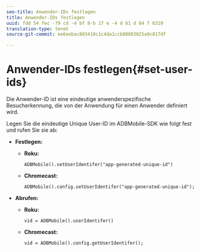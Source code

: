 ```yaml
---
seo-title: Anwender-IDs festlegen
title: Anwender-IDs festlegen
uuid: fdd 54 fec -79 cd -4 bf 8-b 17 e -4 d 61 d 84 f 6310
translation-type: tm+mt
source-git-commit: ee6eebac803410c1c4da1ccb80083025a9c817df

---
```



# Anwender-IDs festlegen{#set-user-ids}

Die Anwender-ID ist eine eindeutige anwenderspezifische Besucherkennung, die von der Anwendung für einen Anwender definiert wird.

Legen Sie die eindeutige Unique User-ID im ADBMobile-SDK wie folgt fest und rufen Sie sie ab:

* **Festlegen:**

   * **Roku:**

      ```
      ADBMobile().setUserIdentifer("app-generated-unique-id")
      ```

   * **Chromecast:**

      ```
      ADBMobile().config.setUserIdentifer("app-generated-unique-id");
      ```

* **Abrufen:**

   * **Roku:**

      ```
      vid = ADBMobile().userIdentifer()
      ```

   * **Chromecast:**

      ```
      vid = ADBMobile().config.getUserIdentifer();
      ```
